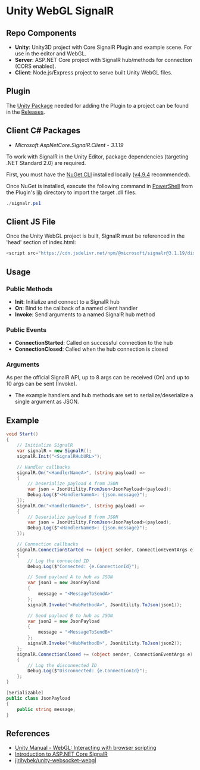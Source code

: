 # Unity WebGL SignalR

## Repo Components

- **Unity**: Unity3D project with Core SignalR Plugin and example scene. For use in the editor and WebGL.
- **Server**: ASP.NET Core project with SignalR hub/methods for connection (CORS enabled).
- **Client**: Node.js/Express project to serve built Unity WebGL files.

## Plugin

The [Unity Package](https://docs.unity3d.com/Manual/AssetPackages.html) needed for adding the Plugin to a project can be found in the [Releases](https://github.com/evanlindsey/Unity-WebGL-SignalR/releases).

## Client C# Packages

- _Microsoft.AspNetCore.SignalR.Client - 3.1.19_

To work with SignalR in the Unity Editor, package dependencies (targeting .NET Standard 2.0) are required.

First, you must have the [NuGet CLI](https://docs.microsoft.com/en-us/nuget/reference/nuget-exe-cli-reference) installed locally ([v4.9.4](https://dist.nuget.org/win-x86-commandline/v4.9.4/nuget.exe) recommended).

Once NuGet is installed, execute the following command in [PowerShell](https://github.com/PowerShell/PowerShell) from the Plugin's [lib](./Unity/Assets/Plugins/SignalR/lib) directory to import the target .dll files.

```powershell
./signalr.ps1
```

## Client JS File

Once the Unity WebGL project is built, SignalR must be referenced in the 'head' section of index.html:

```javascript
<script src="https://cdn.jsdelivr.net/npm/@microsoft/signalr@3.1.19/dist/browser/signalr.min.js"></script>
```

## Usage

### Public Methods

- **Init**: Initialize and connect to a SignalR hub
- **On**: Bind to the callback of a named client handler
- **Invoke**: Send arguments to a named SignalR hub method

### Public Events

- **ConnectionStarted**: Called on successful connection to the hub
- **ConnectionClosed**: Called when the hub connection is closed

### Arguments

As per the official SignalR API, up to 8 args can be received (On) and up to 10 args can be sent (Invoke).

- The example handlers and hub methods are set to serialize/deserialize a single argument as JSON.

## Example

```c#
void Start()
{
    // Initialize SignalR
    var signalR = new SignalR();
    signalR.Init("<SignalRHubURL>");

    // Handler callbacks
    signalR.On("<HandlerNameA>", (string payload) =>
    {
        // Deserialize payload A from JSON
        var json = JsonUtility.FromJson<JsonPayload>(payload);
        Debug.Log($"<HandlerNameA>: {json.message}");
    });
    signalR.On("<HandlerNameB>", (string payload) =>
    {
        // Deserialize payload B from JSON
        var json = JsonUtility.FromJson<JsonPayload>(payload);
        Debug.Log($"<HandlerNameB>: {json.message}");
    });

    // Connection callbacks
    signalR.ConnectionStarted += (object sender, ConnectionEventArgs e) =>
    {
        // Log the connected ID
        Debug.Log($"Connected: {e.ConnectionId}");

        // Send payload A to hub as JSON
        var json1 = new JsonPayload
        {
            message = "<MessageToSendA>"
        };
        signalR.Invoke("<HubMethodA>", JsonUtility.ToJson(json1));

        // Send payload B to hub as JSON
        var json2 = new JsonPayload
        {
            message = "<MessageToSendB>"
        };
        signalR.Invoke("<HubMethodB>", JsonUtility.ToJson(json2));
    };
    signalR.ConnectionClosed += (object sender, ConnectionEventArgs e) =>
    {
        // Log the disconnected ID
        Debug.Log($"Disconnected: {e.ConnectionId}");
    };
}

[Serializable]
public class JsonPayload
{
    public string message;
}
```

## References

- [Unity Manual - WebGL: Interacting with browser scripting](https://docs.unity3d.com/Manual/webgl-interactingwithbrowserscripting.html)
- [Introduction to ASP.NET Core SignalR](https://docs.microsoft.com/en-us/aspnet/core/signalr/introduction?view=aspnetcore-3.1)
- [jirihybek/unity-websocket-webgl](https://github.com/jirihybek/unity-websocket-webgl)
